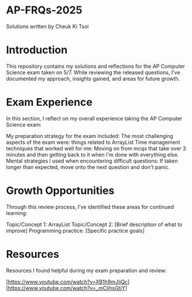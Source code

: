 # AP-FRQs-2025
Solutions written by Cheuk Ki Tsoi

# Introduction
This repository contains my solutions and reflections for the AP Computer Science exam taken on 5/7. While reviewing the released questions, I've documented my approach, insights gained, and areas for future growth.

# Exam Experience
In this section, I reflect on my overall experience taking the AP Computer Science exam:

My preparation strategy for the exam included: 
The most challenging aspects of the exam were: things related to ArrayList
Time management techniques that worked well for me: Moving on from mcqs that take over 3 minutes and then getting back to it when I'm done with everything else.
Mental strategies I used when encountering difficult questions: If taken longer than expected, move onto the next question and don't panic.
# Growth Opportunities
Through this review process, I've identified these areas for continued learning:

Topic/Concept 1: ArrayList
Topic/Concept 2: [Brief description of what to improve]
Programming practice: [Specific practice goals]
# Resources
Resources I found helpful during my exam preparation and review:

[https://www.youtube.com/watch?v=XB1h9mJIjQc]
[https://www.youtube.com/watch?v=_mClihsGtjY]


